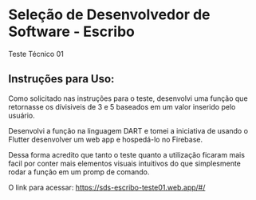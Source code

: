 # Seleção de Desenvolvedor de Software - Escribo

Teste Técnico 01

## Instruções para Uso:

Como solicitado nas instruções para o teste, desenvolvi uma função que retornasse
os dívisiveis de 3 e 5 baseados em um valor inserido pelo usuário.

Desenvolvi a função na linguagem DART e tomei a iniciativa de usando o Flutter
desenvolver um web app e hospedá-lo no Firebase.

Dessa forma acredito que tanto o teste quanto a utilização ficaram mais facil
por conter mais elementos visuais intuitivos do que simplesmente rodar a função em
um promp de comando.

O link para acessar: https://sds-escribo-teste01.web.app/#/
